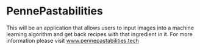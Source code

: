 # PennePastabilities
This will be an application that allows users to input images into a machine learning algorithm and get back recipes with that ingredient in it.
For more information please visit www.pennepastabilities.tech
